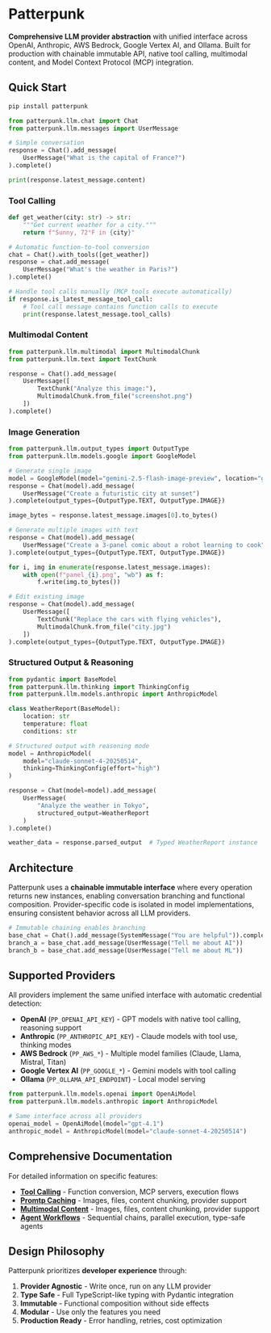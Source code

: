 # Patterpunk

**Comprehensive LLM provider abstraction** with unified interface across OpenAI, Anthropic, AWS Bedrock, Google Vertex AI, and Ollama. Built for production with chainable immutable API, native tool calling, multimodal content, and Model Context Protocol (MCP) integration.

## Quick Start

```bash
pip install patterpunk
```

```python
from patterpunk.llm.chat import Chat
from patterpunk.llm.messages import UserMessage

# Simple conversation
response = Chat().add_message(
    UserMessage("What is the capital of France?")
).complete()

print(response.latest_message.content)
```

### Tool Calling

```python
def get_weather(city: str) -> str:
    """Get current weather for a city."""
    return f"Sunny, 72°F in {city}"

# Automatic function-to-tool conversion
chat = Chat().with_tools([get_weather])
response = chat.add_message(
    UserMessage("What's the weather in Paris?")
).complete()

# Handle tool calls manually (MCP tools execute automatically)
if response.is_latest_message_tool_call:
    # Tool call message contains function calls to execute
    print(response.latest_message.tool_calls)
```

### Multimodal Content

```python
from patterpunk.llm.multimodal import MultimodalChunk
from patterpunk.llm.text import TextChunk

response = Chat().add_message(
    UserMessage([
        TextChunk("Analyze this image:"),
        MultimodalChunk.from_file("screenshot.png")
    ])
).complete()
```

### Image Generation

```python
from patterpunk.llm.output_types import OutputType
from patterpunk.llm.models.google import GoogleModel

# Generate single image
model = GoogleModel(model="gemini-2.5-flash-image-preview", location="global")
response = Chat(model).add_message(
    UserMessage("Create a futuristic city at sunset")
).complete(output_types={OutputType.TEXT, OutputType.IMAGE})

image_bytes = response.latest_message.images[0].to_bytes()

# Generate multiple images with text
response = Chat(model).add_message(
    UserMessage("Create a 3-panel comic about a robot learning to cook")
).complete(output_types={OutputType.TEXT, OutputType.IMAGE})

for i, img in enumerate(response.latest_message.images):
    with open(f"panel_{i}.png", "wb") as f:
        f.write(img.to_bytes())

# Edit existing image
response = Chat(model).add_message(
    UserMessage([
        TextChunk("Replace the cars with flying vehicles"),
        MultimodalChunk.from_file("city.jpg")
    ])
).complete(output_types={OutputType.TEXT, OutputType.IMAGE})
```

### Structured Output & Reasoning

```python
from pydantic import BaseModel
from patterpunk.llm.thinking import ThinkingConfig
from patterpunk.llm.models.anthropic import AnthropicModel

class WeatherReport(BaseModel):
    location: str
    temperature: float
    conditions: str

# Structured output with reasoning mode
model = AnthropicModel(
    model="claude-sonnet-4-20250514",
    thinking=ThinkingConfig(effort="high")
)

response = Chat(model=model).add_message(
    UserMessage(
        "Analyze the weather in Tokyo",
        structured_output=WeatherReport
    )
).complete()

weather_data = response.parsed_output  # Typed WeatherReport instance
```

## Architecture

Patterpunk uses a **chainable immutable interface** where every operation returns new instances, enabling conversation branching and functional composition. Provider-specific code is isolated in model implementations, ensuring consistent behavior across all LLM providers.

```python
# Immutable chaining enables branching
base_chat = Chat().add_message(SystemMessage("You are helpful")).complete()
branch_a = base_chat.add_message(UserMessage("Tell me about AI"))
branch_b = base_chat.add_message(UserMessage("Tell me about ML"))
```

## Supported Providers

All providers implement the same unified interface with automatic credential detection:

- **OpenAI** (`PP_OPENAI_API_KEY`) - GPT models with native tool calling, reasoning support
- **Anthropic** (`PP_ANTHROPIC_API_KEY`) - Claude models with tool use, thinking modes
- **AWS Bedrock** (`PP_AWS_*`) - Multiple model families (Claude, Llama, Mistral, Titan)
- **Google Vertex AI** (`PP_GOOGLE_*`) - Gemini models with tool calling
- **Ollama** (`PP_OLLAMA_API_ENDPOINT`) - Local model serving

```python
from patterpunk.llm.models.openai import OpenAiModel
from patterpunk.llm.models.anthropic import AnthropicModel

# Same interface across all providers
openai_model = OpenAiModel(model="gpt-4.1")
anthropic_model = AnthropicModel(model="claude-sonnet-4-20250514")
```

## Comprehensive Documentation

For detailed information on specific features:

- **[Tool Calling](TOOL_CALLING.md)** - Function conversion, MCP servers, execution flows
- **[Promtp Caching](PROMPT_CACHING.md)** - Images, files, content chunking, provider support
- **[Multimodal Content](MULTIMODAL.md)** - Images, files, content chunking, provider support
- **[Agent Workflows](AGENTS.md)** - Sequential chains, parallel execution, type-safe agents

## Design Philosophy

Patterpunk prioritizes **developer experience** through:

1. **Provider Agnostic** - Write once, run on any LLM provider
2. **Type Safe** - Full TypeScript-like typing with Pydantic integration
3. **Immutable** - Functional composition without side effects
4. **Modular** - Use only the features you need
5. **Production Ready** - Error handling, retries, cost optimization

